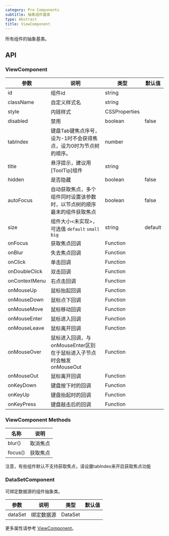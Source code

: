 ```yaml
---
category: Pro Components
subtitle: 抽象组件基类
type: Abstract
title: ViewComponent
---
```


所有组件的抽象基类。

## API

### ViewComponent

| 参数      | 说明                                     | 类型        |默认值 |
|-----------|------------------------------------------|------------|--------|
| id | 组件id | string  |  |
| className | 自定义样式名 | string  |  |
| style | 内链样式 | CSSProperties  |  |
| disabled | 禁用 | boolean  | false |
| tabIndex | 键盘Tab键焦点序号，设为-1时不会获得焦点，设为0时为节点树的顺序。 | number  |  |
| title | 悬浮提示，建议用[ToolTip]组件 | string  |  |
| hidden | 是否隐藏 | boolean  | false |
| autoFocus | 自动获取焦点，多个组件同时设置该参数时，以节点树的顺序最末的组件获取焦点 | boolean  | false |
| size | 组件大小<未实现>，可选值 `default` `small` `big` | string  | default |
| onFocus | 获取焦点回调 | Function |  |
| onBlur | 失去焦点回调 | Function |  |
| onClick | 单击回调 | Function |  |
| onDoubleClick | 双击回调 | Function |  |
| onContextMenu | 右点击回调 | Function |  |
| onMouseUp | 鼠标抬起回调 | Function |  |
| onMouseDown | 鼠标点下回调 | Function |  |
| onMouseMove | 鼠标移动回调 | Function |  |
| onMouseEnter | 鼠标进入回调 | Function |  |
| onMouseLeave | 鼠标离开回调 | Function |  |
| onMouseOver | 鼠标进入回调，与onMouseEnter区别在于鼠标进入子节点时会触发onMouseOut | Function |  |
| onMouseOut | 鼠标离开回调 | Function |  |
| onKeyDown | 键盘按下时的回调 | Function |  |
| onKeyUp | 键盘抬起时的回调 | Function |  |
| onKeyPress | 键盘敲击后的回调 | Function |  |

### ViewComponent Methods

| 名称 | 说明 |
| --- | --- |
| blur() | 取消焦点 |
| focus() | 获取焦点 |

注意，有些组件默认不支持获取焦点，请设置tabIndex来开启获取焦点功能

### DataSetComponent

可绑定数据源的组件抽象类。

| 参数      | 说明                                     | 类型        |默认值 |
|-----------|------------------------------------------|------------|--------|
| dataSet | 绑定数据源 | DataSet  |  |

更多属性请参考 [ViewComponent](#ViewComponent)。
